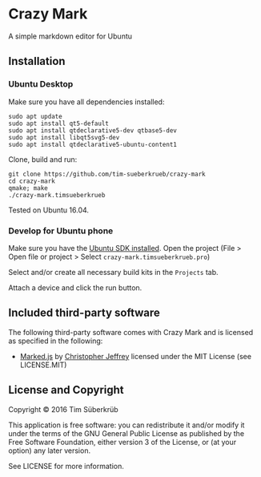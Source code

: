 # Crazy Mark

A simple markdown editor for Ubuntu

## Installation

### Ubuntu Desktop
Make sure you have all dependencies installed:
```
sudo apt update
sudo apt install qt5-default
sudo apt install qtdeclarative5-dev qtbase5-dev
sudo apt install libqt5svg5-dev
sudo apt install qtdeclarative5-ubuntu-content1
```
Clone, build and run:
```
git clone https://github.com/tim-sueberkrueb/crazy-mark
cd crazy-mark
qmake; make
./crazy-mark.timsueberkrueb
```
Tested on Ubuntu 16.04.

### Develop for Ubuntu phone
Make sure you have the [Ubuntu SDK installed](https://developer.ubuntu.com/en/phone/platform/sdk/installing-the-sdk/).
Open the project (File > Open file or project > Select `crazy-mark.timsueberkrueb.pro`)

Select and/or create all necessary build kits in the `Projects` tab.

Attach a device and click the run button.

## Included third-party software
The following third-party software comes with Crazy Mark and is licensed as specified in the following:
* [Marked.js](https://github.com/chjj/marked) by [Christopher Jeffrey](https://github.com/chjj/) licensed under the MIT License (see LICENSE.MIT)

## License and Copyright

Copyright © 2016 Tim Süberkrüb

This application is free software: you can redistribute it and/or modify it under the terms of the GNU General Public License as published by the Free Software Foundation, either version 3 of the License, or (at your option) any later version.

See LICENSE for more information.




